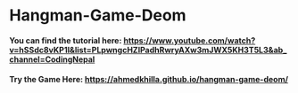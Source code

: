 # Hangman-Game-Deom
#### You can find the tutorial here: https://www.youtube.com/watch?v=hSSdc8vKP1I&list=PLpwngcHZlPadhRwryAXw3mJWX5KH3T5L3&ab_channel=CodingNepal
#### Try the Game Here: https://ahmedkhilla.github.io/hangman-game-deom/



